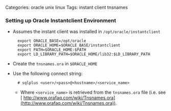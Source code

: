 Categories: oracle
            unix
            linux
Tags: instant client
      tnsnames

### Setting up Oracle Instantclient Environment ###

- Assumes the instant client was installed in `/opt/oracle/instantclient`

        export ORACLE_BASE=/opt/oracle
        export ORACLE_HOME=$ORACLE_BASE/instantclient
        export PATH=$ORACLE_HOME:$PATH
        export LD_LIBRARY_PATH=$ORACLE_HOME/lib32:$LD_LIBRARY_PATH

- Create the `tnsnames.ora` in `$ORACLE_HOME`

- Use the following connect string:

        # sqlplus <user>/<pass>@<hostname>/<service_name>

  - Where `<service_name>` is retrieved from the `tnsnames.ora` file (i.e. see [ http://www.orafaq.com/wiki/Tnsnames.ora](http://www.orafaq.com/wiki/Tnsnames.ora)).

